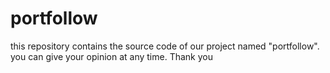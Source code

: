 # portfollow
this repository contains the source code of our project named "portfollow". you can give your opinion at any time. Thank you
